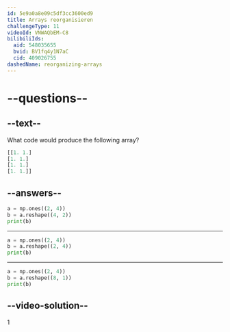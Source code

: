 ```yaml
---
id: 5e9a0a8e09c5df3cc3600ed9
title: Arrays reorganisieren
challengeType: 11
videoId: VNWAQbEM-C8
bilibiliIds:
  aid: 548035655
  bvid: BV1fq4y1N7aC
  cid: 409026755
dashedName: reorganizing-arrays
---
```


# --questions--

## --text--

What code would produce the following array?

```py
[[1. 1.]
[1. 1.]
[1. 1.]
[1. 1.]]
```

## --answers--

```py
a = np.ones((2, 4))
b = a.reshape((4, 2))
print(b)
```

---

```py
a = np.ones((2, 4))
b = a.reshape((2, 4))
print(b)
```

---

```py
a = np.ones((2, 4))
b = a.reshape((8, 1))
print(b)
```

## --video-solution--

1

